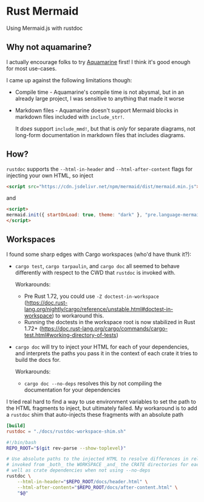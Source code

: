 # Rust Mermaid

Using Mermaid.js with rustdoc

## Why not aquamarine?

I actually encourage folks to try [Aquamarine](https://github.com/mersinvald/aquamarine) first! I
think it's good enough for most use-cases.

I came up against the following limitations though:

* Compile time - Aquamarine's compile time is not abysmal, but in an already large project, I was
  sensitive to anything that made it worse
* Markdown files - Aquamarine doesn't support Mermaid blocks in markdown files included with
  `include_str!`.

  It _does_ support `include_mmd!`, but that is _only_ for separate diagrams, not long-form
  documentation in markdown files that includes diagrams.

## How?

`rustdoc` supports the `--html-in-header` and `--html-after-content` flags for injecting your own
HTML, so inject

```html
<script src="https://cdn.jsdelivr.net/npm/mermaid/dist/mermaid.min.js"></script>
```

and

```html
<script>
mermaid.init({ startOnLoad: true, theme: "dark" }, "pre.language-mermaid > code");
</script>
```

## Workspaces

I found some sharp edges with Cargo workspaces (who'd have thunk it?):

* `cargo test`, `cargo tarpaulin`, and `cargo doc` all seemed to behave differently with respect to
  the CWD that `rustdoc` is invoked with.

  Workarounds:
  * Pre Rust 1.72, you could use `-Z doctest-in-workspace`
    (<https://doc.rust-lang.org/nightly/cargo/reference/unstable.html#doctest-in-workspace>) to
    workaround this.
  * Running the doctests in the workspace root is now stabilized in Rust 1.72+
    (<https://doc.rust-lang.org/cargo/commands/cargo-test.html#working-directory-of-tests>)
* `cargo doc` will try to inject your HTML for each of your dependencies, and interprets the paths
  you pass it in the context of each crate it tries to build the docs for.

  Workarounds:
  * `cargo doc --no-deps` resolves this by not compiling the documentation for your dependencies

I tried real hard to find a way to use environment variables to set the path to the HTML fragments
to inject, but ultimately failed. My workaround is to add a `rustdoc` shim that auto-injects these
fragments with an absolute path

```toml
[build]
rustdoc = "./docs/rustdoc-workspace-shim.sh"
```

```sh
#!/bin/bash
REPO_ROOT="$(git rev-parse --show-toplevel)"

# Use absolute paths to the injected HTML to resolve differences in relative paths when rustdoc is
# invoked from _both_ the WORKSPACE _and_ the CRATE directories for each crate in the workspace, as
# well as crate dependencies when not using --no-deps
rustdoc \
    --html-in-header="$REPO_ROOT/docs/header.html" \
    --html-after-content="$REPO_ROOT/docs/after-content.html" \
    "$@"
```
